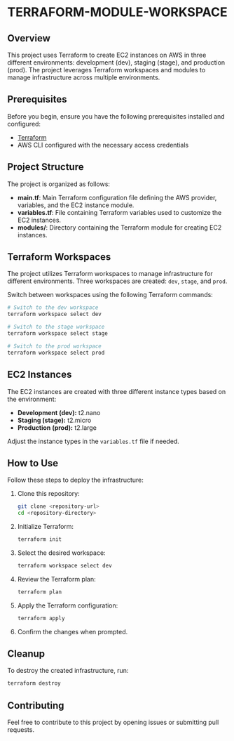 # TERRAFORM-MODULE-WORKSPACE


## Overview

This project uses Terraform to create EC2 instances on AWS in three different environments: development (dev), staging (stage), and production (prod). The project leverages Terraform workspaces and modules to manage infrastructure across multiple environments.

## Prerequisites

Before you begin, ensure you have the following prerequisites installed and configured:

- [Terraform](https://www.terraform.io/downloads.html)
- AWS CLI configured with the necessary access credentials

## Project Structure

The project is organized as follows:

- **main.tf**: Main Terraform configuration file defining the AWS provider, variables, and the EC2 instance module.
- **variables.tf**: File containing Terraform variables used to customize the EC2 instances.
- **modules/**: Directory containing the Terraform module for creating EC2 instances.

## Terraform Workspaces

The project utilizes Terraform workspaces to manage infrastructure for different environments. Three workspaces are created: `dev`, `stage`, and `prod`.

Switch between workspaces using the following Terraform commands:

```bash
# Switch to the dev workspace
terraform workspace select dev

# Switch to the stage workspace
terraform workspace select stage

# Switch to the prod workspace
terraform workspace select prod
```

## EC2 Instances

The EC2 instances are created with three different instance types based on the environment:

- **Development (dev):** t2.nano
- **Staging (stage):** t2.micro
- **Production (prod):** t2.large

Adjust the instance types in the `variables.tf` file if needed.

## How to Use

Follow these steps to deploy the infrastructure:

1. Clone this repository:

   ```bash
   git clone <repository-url>
   cd <repository-directory>
   ```

2. Initialize Terraform:

   ```bash
   terraform init
   ```

3. Select the desired workspace:

   ```bash
   terraform workspace select dev
   ```

4. Review the Terraform plan:

   ```bash
   terraform plan
   ```

5. Apply the Terraform configuration:

   ```bash
   terraform apply
   ```

6. Confirm the changes when prompted.

## Cleanup

To destroy the created infrastructure, run:

```bash
terraform destroy
```

## Contributing

Feel free to contribute to this project by opening issues or submitting pull requests.

